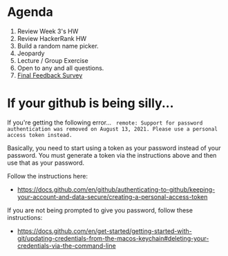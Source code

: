 
# Agenda

1. Review Week 3's HW
2. Review HackerRank HW
3. Build a random name picker. 
4. Jeopardy
5. Lecture / Group Exercise
6. Open to any and all questions.
7. [Final Feedback Survey](https://forms.gle/ZBVBQPmtqh48b6hZA)


# If your github is being silly...
If you're getting the following error... 
` remote: Support for password authentication was removed on August 13, 2021. Please use a personal access token instead.`

Basically, you need to start using a token as your password instead of your password.  You must generate a token via the instructions above and then use that as your password. 

Follow the instructions here: 
* https://docs.github.com/en/github/authenticating-to-github/keeping-your-account-and-data-secure/creating-a-personal-access-token

If you are not being prompted to give you password, follow these instructions:
* https://docs.github.com/en/get-started/getting-started-with-git/updating-credentials-from-the-macos-keychain#deleting-your-credentials-via-the-command-line
